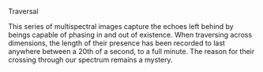 Traversal

This series of multispectral images capture the echoes left behind by beings capable of phasing in and out of existence.  When traversing across dimensions, the length of their presence has been recorded to last anywhere between a 20th of a second, to a full minute. The reason for their crossing through our spectrum remains a mystery.